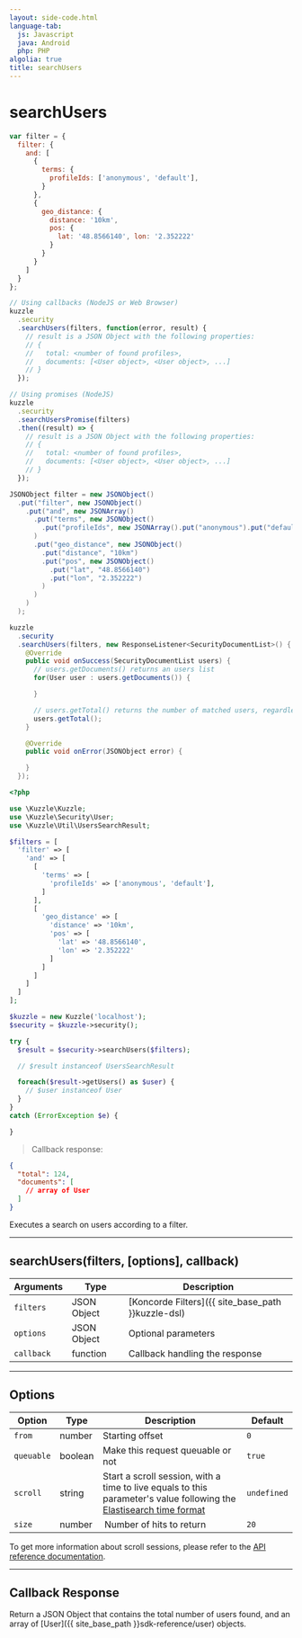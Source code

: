 ```yaml
---
layout: side-code.html
language-tab:
  js: Javascript
  java: Android
  php: PHP
algolia: true
title: searchUsers
---
```


# searchUsers

```js
var filter = {
  filter: {
    and: [
      {
        terms: {
          profileIds: ['anonymous', 'default'],
        }
      },
      {
        geo_distance: {
          distance: '10km',
          pos: {
            lat: '48.8566140', lon: '2.352222'
          }
        }
      }
    ]
  }
};

// Using callbacks (NodeJS or Web Browser)
kuzzle
  .security
  .searchUsers(filters, function(error, result) {
    // result is a JSON Object with the following properties:
    // {
    //   total: <number of found profiles>,
    //   documents: [<User object>, <User object>, ...]
    // }
  });

// Using promises (NodeJS)
kuzzle
  .security
  .searchUsersPromise(filters)
  .then((result) => {
    // result is a JSON Object with the following properties:
    // {
    //   total: <number of found profiles>,
    //   documents: [<User object>, <User object>, ...]
    // }
  });
```

```java
JSONObject filter = new JSONObject()
  .put("filter", new JSONObject()
    .put("and", new JSONArray()
      .put("terms", new JSONObject()
        .put("profileIds", new JSONArray().put("anonymous").put("default"))
      )
      .put("geo_distance", new JSONObject()
        .put("distance", "10km")
        .put("pos", new JSONObject()
          .put("lat", "48.8566140")
          .put("lon", "2.352222")
        )
      )
    )
  );

kuzzle
  .security
  .searchUsers(filters, new ResponseListener<SecurityDocumentList>() {
    @Override
    public void onSuccess(SecurityDocumentList users) {
      // users.getDocuments() returns an users list
      for(User user : users.getDocuments()) {

      }

      // users.getTotal() returns the number of matched users, regardless of pagination
      users.getTotal();
    }

    @Override
    public void onError(JSONObject error) {

    }
  });
```

```php
<?php

use \Kuzzle\Kuzzle;
use \Kuzzle\Security\User;
use \Kuzzle\Util\UsersSearchResult;

$filters = [
  'filter' => [
    'and' => [
      [
        'terms' => [
          'profileIds' => ['anonymous', 'default'],
        ]
      ],
      [
        'geo_distance' => [
          'distance' => '10km',
          'pos' => [
            'lat' => '48.8566140',
            'lon' => '2.352222'
          ]
        ]
      ]
    ]
  ]
];

$kuzzle = new Kuzzle('localhost');
$security = $kuzzle->security();

try {
  $result = $security->searchUsers($filters);

  // $result instanceof UsersSearchResult

  foreach($result->getUsers() as $user) {
    // $user instanceof User
  }
}
catch (ErrorException $e) {

}
```

> Callback response:

```json
{
  "total": 124,
  "documents": [
    // array of User
  ]
}
```

Executes a search on users according to a filter.

---

## searchUsers(filters, [options], callback)

| Arguments | Type | Description |
|---------------|---------|----------------------------------------|
| ``filters`` | JSON Object | [Koncorde Filters]({{ site_base_path }}kuzzle-dsl) |
| ``options`` | JSON Object | Optional parameters |
| ``callback`` | function | Callback handling the response |

---

## Options

| Option | Type | Description | Default |
|---------------|---------|----------------------------------------|---------|
| ``from`` | number | Starting offset | ``0`` |
| ``queuable`` | boolean | Make this request queuable or not  | ``true`` |
| ``scroll`` | string | Start a scroll session, with a time to live equals to this parameter's value following the [Elastisearch time format](https://www.elastic.co/guide/en/elasticsearch/reference/5.0/common-options.html#time-units) | ``undefined`` |
| ``size`` | number |  Number of hits to return | ``20`` |

<aside class="notice">
  To get more information about scroll sessions, please refer to the <a href="{{ site_base_path }}api-documentation/controller-document/search">API reference documentation</a>.
</aside>

---

## Callback Response

Return a JSON Object that contains the total number of users found, and an array of [User]({{ site_base_path }}sdk-reference/user) objects.
